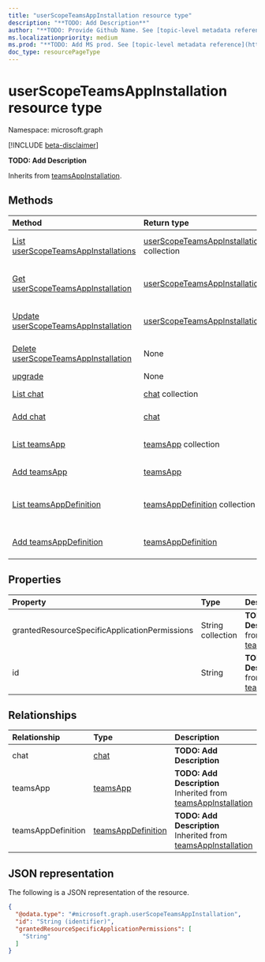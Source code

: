 ```yaml
---
title: "userScopeTeamsAppInstallation resource type"
description: "**TODO: Add Description**"
author: "**TODO: Provide Github Name. See [topic-level metadata reference](https://msgo.azurewebsites.net/add/document/guidelines/metadata.html#topic-level-metadata)**"
ms.localizationpriority: medium
ms.prod: "**TODO: Add MS prod. See [topic-level metadata reference](https://msgo.azurewebsites.net/add/document/guidelines/metadata.html#topic-level-metadata)**"
doc_type: resourcePageType
---
```


# userScopeTeamsAppInstallation resource type

Namespace: microsoft.graph

[!INCLUDE [beta-disclaimer](../../includes/beta-disclaimer.md)]

**TODO: Add Description**


Inherits from [teamsAppInstallation](../resources/teamsappinstallation.md).

## Methods
|Method|Return type|Description|
|:---|:---|:---|
|[List userScopeTeamsAppInstallations](../api/userscopeteamsappinstallation-list.md)|[userScopeTeamsAppInstallation](../resources/userscopeteamsappinstallation.md) collection|Get a list of the [userScopeTeamsAppInstallation](../resources/userscopeteamsappinstallation.md) objects and their properties.|
|[Get userScopeTeamsAppInstallation](../api/userscopeteamsappinstallation-get.md)|[userScopeTeamsAppInstallation](../resources/userscopeteamsappinstallation.md)|Read the properties and relationships of a [userScopeTeamsAppInstallation](../resources/userscopeteamsappinstallation.md) object.|
|[Update userScopeTeamsAppInstallation](../api/userscopeteamsappinstallation-update.md)|[userScopeTeamsAppInstallation](../resources/userscopeteamsappinstallation.md)|Update the properties of a [userScopeTeamsAppInstallation](../resources/userscopeteamsappinstallation.md) object.|
|[Delete userScopeTeamsAppInstallation](../api/userscopeteamsappinstallation-delete.md)|None|Deletes a [userScopeTeamsAppInstallation](../resources/userscopeteamsappinstallation.md) object.|
|[upgrade](../api/userscopeteamsappinstallation-upgrade.md)|None|**TODO: Add Description**|
|[List chat](../api/userscopeteamsappinstallation-list-chat.md)|[chat](../resources/chat.md) collection|Get the chat resources from the chat navigation property.|
|[Add chat](../api/userscopeteamsappinstallation-post-chat.md)|[chat](../resources/chat.md)|Add chat by posting to the chat collection.|
|[List teamsApp](../api/userscopeteamsappinstallation-list-teamsapp.md)|[teamsApp](../resources/teamsapp.md) collection|Get the teamsApp resources from the teamsApp navigation property.|
|[Add teamsApp](../api/userscopeteamsappinstallation-post-teamsapp.md)|[teamsApp](../resources/teamsapp.md)|Add teamsApp by posting to the teamsApp collection.|
|[List teamsAppDefinition](../api/userscopeteamsappinstallation-list-teamsappdefinition.md)|[teamsAppDefinition](../resources/teamsappdefinition.md) collection|Get the teamsAppDefinition resources from the teamsAppDefinition navigation property.|
|[Add teamsAppDefinition](../api/userscopeteamsappinstallation-post-teamsappdefinition.md)|[teamsAppDefinition](../resources/teamsappdefinition.md)|Add teamsAppDefinition by posting to the teamsAppDefinition collection.|

## Properties
|Property|Type|Description|
|:---|:---|:---|
|grantedResourceSpecificApplicationPermissions|String collection|**TODO: Add Description** Inherited from [teamsAppInstallation](../resources/teamsappinstallation.md).|
|id|String|**TODO: Add Description** Inherited from [teamsAppInstallation](../resources/teamsappinstallation.md).|

## Relationships
|Relationship|Type|Description|
|:---|:---|:---|
|chat|[chat](../resources/chat.md)|**TODO: Add Description**|
|teamsApp|[teamsApp](../resources/teamsapp.md)|**TODO: Add Description** Inherited from [teamsAppInstallation](../resources/teamsappinstallation.md)|
|teamsAppDefinition|[teamsAppDefinition](../resources/teamsappdefinition.md)|**TODO: Add Description** Inherited from [teamsAppInstallation](../resources/teamsappinstallation.md)|

## JSON representation
The following is a JSON representation of the resource.
<!-- {
  "blockType": "resource",
  "keyProperty": "id",
  "@odata.type": "microsoft.graph.userScopeTeamsAppInstallation",
  "baseType": "Microsoft.Teams.GraphSvc.teamsAppInstallation",
  "openType": false
}
-->
``` json
{
  "@odata.type": "#microsoft.graph.userScopeTeamsAppInstallation",
  "id": "String (identifier)",
  "grantedResourceSpecificApplicationPermissions": [
    "String"
  ]
}
```

